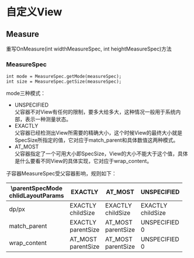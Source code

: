 # 自定义View

## Measure
重写OnMeasure(int widthMeasureSpec, int heightMeasureSpec)方法  
### MeasureSpec
```
int mode = MeasureSpec.getMode(measureSpec);  
int size = MeasureSpec.getSize(measureSpec);
```
mode三种模式：
- UNSPECIFIED  
父容器不对View有任何的限制，要多大给多大，这种情况一般用于系统内部，表示一种测量状态。
- EXACTLY  
父容器已经检测出View所需要的精确大小，这个时候View的最终大小就是SpecSize所指定的值，它对应于match_parent和具体数值这两种模式。
- AT_MOST  
父容器指定了一个可用大小即SpecSize，View的大小不能大于这个值，具体是什么要看不同View的具体实现，它对应于wrap_content。  

子容器MeasureSpec受父容器影响，规则如下：  


|            \parentSpecMode <br/> chlidLayoutParams | EXACTLY| AT_MOST| UNSPECIFIED|
| --------------------------------| -------| -------| -----------|
| dp/px| EXACTLY <br/> childSize| EXACTLY  <br/>childSize| EXACTLY <br/>childSize|
| match_parent| EXACTLY <br/>parentSize| AT_MOST <br/>parentSize| UNSPECIFIED <br/>0|
| wrap_content| AT_MOST <br/>parentSize| AT_MOST <br/>parentSize| UNSPECIFIED <br/>0|





